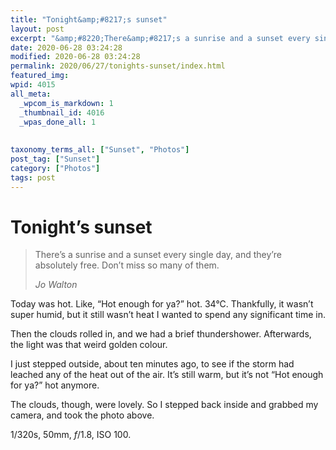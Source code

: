 ```yaml
---
title: "Tonight&amp;#8217;s sunset"
layout: post
excerpt: "&amp;#8220;There&amp;#8217;s a sunrise and a sunset every single day, and they&amp;#8217;re absolutely free. Don&amp;#8217;t miss so many of them.&amp;#8221; —Jo Walton"
date: 2020-06-28 03:24:28
modified: 2020-06-28 03:24:28
permalink: 2020/06/27/tonights-sunset/index.html
featured_img: 
wpid: 4015
all_meta: 
  _wpcom_is_markdown: 1
  _thumbnail_id: 4016
  _wpas_done_all: 1
  
  
taxonomy_terms_all: ["Sunset", "Photos"]
post_tag: ["Sunset"]
category: ["Photos"]
tags: post
---
```


# Tonight&#8217;s sunset

> There’s a sunrise and a sunset every single day, and they’re absolutely free. Don’t miss so many of them.
> 
> <cite>Jo Walton</cite>

Today was hot. Like, “Hot enough for ya?” hot. 34°C. Thankfully, it wasn’t super humid, but it still wasn’t heat I wanted to spend any significant time in.

Then the clouds rolled in, and we had a brief thundershower. Afterwards, the light was that weird golden colour.

I just stepped outside, about ten minutes ago, to see if the storm had leached any of the heat out of the air. It’s still warm, but it’s not “Hot enough for ya?” hot anymore.

The clouds, though, were lovely. So I stepped back inside and grabbed my camera, and took the photo above.

1/320s, 50mm, *f*/1.8, ISO 100.